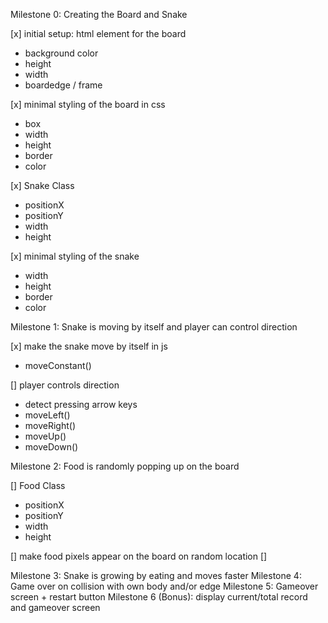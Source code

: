 Milestone 0: Creating the Board and Snake

[x] initial setup: html element for the board

- background color
- height
- width
- boardedge / frame

[x] minimal styling of the board in css

- box
- width
- height
- border
- color

[x] Snake Class

- positionX
- positionY
- width
- height

[x] minimal styling of the snake

- width
- height
- border
- color

Milestone 1: Snake is moving by itself and player can control direction

[x] make the snake move by itself in js

- moveConstant()

[] player controls direction

- detect pressing arrow keys
- moveLeft()
- moveRight()
- moveUp()
- moveDown()

Milestone 2: Food is randomly popping up on the board

[] Food Class

- positionX
- positionY
- width
- height

[] make food pixels appear on the board on random location []

Milestone 3: Snake is growing by eating and moves faster
Milestone 4: Game over on collision with own body and/or edge
Milestone 5: Gameover screen + restart button
Milestone 6 (Bonus): display current/total record and gameover screen
